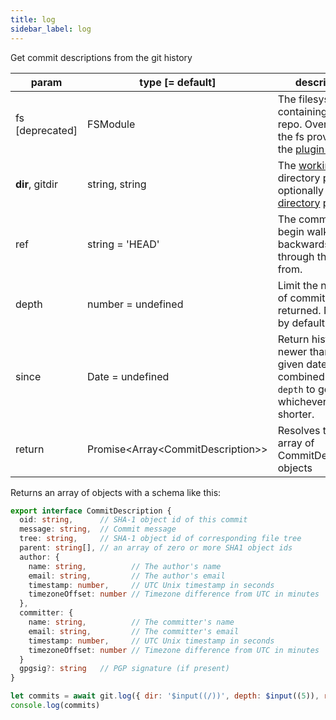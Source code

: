 ```yaml
---
title: log
sidebar_label: log
---
```


Get commit descriptions from the git history

| param           | type [= default]                      | description                                                                                                    |
| --------------- | ------------------------------------- | -------------------------------------------------------------------------------------------------------------- |
| fs [deprecated] | FSModule                              | The filesystem containing the git repo. Overrides the fs provided by the [plugin system](./plugin_fs.md).      |
| **dir**, gitdir | string, string                        | The [working tree](dir-vs-gitdir.md) directory path, and optionally the [git directory](dir-vs-gitdir.md) path |
| ref             | string = 'HEAD'                       | The commit to begin walking backwards through the history from.                                                |
| depth           | number = undefined                    | Limit the number of commits returned. No limit by default.                                                     |
| since           | Date = undefined                      | Return history newer than the given date. Can be combined with `depth` to get whichever is shorter.            |
| return          | Promise\<Array\<CommitDescription\>\> | Resolves to an array of CommitDescription objects                                                              |

Returns an array of objects with a schema like this:

```ts
export interface CommitDescription {
  oid: string,      // SHA-1 object id of this commit
  message: string,  // Commit message
  tree: string,     // SHA-1 object id of corresponding file tree
  parent: string[], // an array of zero or more SHA1 object ids
  author: {
    name: string,          // The author's name
    email: string,         // The author's email
    timestamp: number,     // UTC Unix timestamp in seconds
    timezoneOffset: number // Timezone difference from UTC in minutes
  },
  committer: {
    name: string,          // The committer's name
    email: string,         // The committer's email
    timestamp: number,     // UTC Unix timestamp in seconds
    timezoneOffset: number // Timezone difference from UTC in minutes
  }
  gpgsig?: string   // PGP signature (if present)
}
```

```js live
let commits = await git.log({ dir: '$input((/))', depth: $input((5)), ref: '$input((master))' })
console.log(commits)
```
